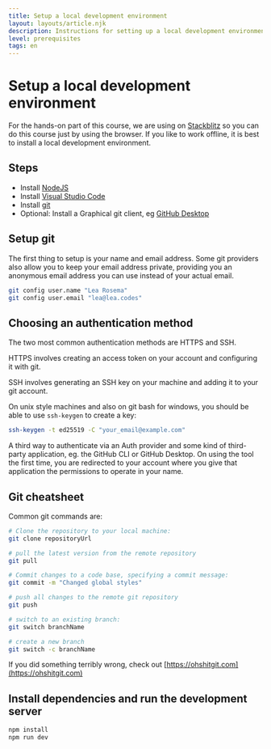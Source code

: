 ```yaml
---
title: Setup a local development environment
layout: layouts/article.njk
description: Instructions for setting up a local development environment.
level: prerequisites
tags: en
---
```


# Setup a local development environment

For the hands-on part of this course, we are using on [Stackblitz](https://stackblitz.com) so you can do this course just by using the browser.
If you like to work offline, it is best to install a local development environment.

## Steps

- Install [NodeJS](https://nodejs.org)
- Install [Visual Studio Code](https://code.visualstudio.com/)
- Install [git](https://git-scm.com)
- Optional: Install a Graphical git client, eg [GitHub Desktop](https://desktop.github.com/)

## Setup git

The first thing to setup is your name and email address. Some git providers also allow you to keep your email address private, providing you an anonymous email address you can use instead of your actual email.

```sh
git config user.name "Lea Rosema"
git config user.email "lea@lea.codes"
```

## Choosing an authentication method

The two most common authentication methods are HTTPS and SSH.

HTTPS involves creating an access token on your account and configuring it with git. 

SSH involves generating an SSH key on your machine and adding it to your git account.

On unix style machines and also on git bash for windows, you should be able to use `ssh-keygen` to create a key:

```sh
ssh-keygen -t ed25519 -C "your_email@example.com"
```

A third way to authenticate via an Auth provider and some kind of third-party application, eg. the GitHub CLI or GitHub Desktop. On using the tool the first time, you are redirected to your account where you give that application the permissions to operate in your name.

## Git cheatsheet

Common git commands are:

```sh
# Clone the repository to your local machine:
git clone repositoryUrl

# pull the latest version from the remote repository
git pull

# Commit changes to a code base, specifying a commit message:
git commit -m "Changed global styles"

# push all changes to the remote git repository
git push

# switch to an existing branch:
git switch branchName

# create a new branch
git switch -c branchName
```

If you did something terribly wrong, check out [https://ohshitgit.com](https://ohshitgit.com)


## Install dependencies and run the development server

```sh
npm install
npm run dev
```
